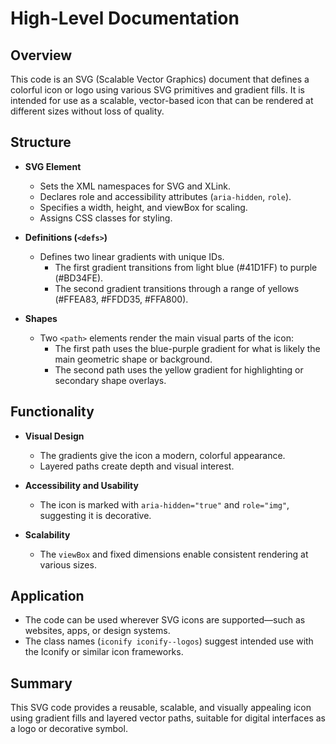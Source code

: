 # High-Level Documentation

## Overview

This code is an SVG (Scalable Vector Graphics) document that defines a colorful icon or logo using various SVG primitives and gradient fills. It is intended for use as a scalable, vector-based icon that can be rendered at different sizes without loss of quality.

## Structure

- **SVG Element**
  - Sets the XML namespaces for SVG and XLink.
  - Declares role and accessibility attributes (`aria-hidden`, `role`).
  - Specifies a width, height, and viewBox for scaling.
  - Assigns CSS classes for styling.

- **Definitions (`<defs>`)**
  - Defines two linear gradients with unique IDs.
    - The first gradient transitions from light blue (#41D1FF) to purple (#BD34FE).
    - The second gradient transitions through a range of yellows (#FFEA83, #FFDD35, #FFA800).

- **Shapes**
  - Two `<path>` elements render the main visual parts of the icon:
    - The first path uses the blue-purple gradient for what is likely the main geometric shape or background.
    - The second path uses the yellow gradient for highlighting or secondary shape overlays.

## Functionality

- **Visual Design**
  - The gradients give the icon a modern, colorful appearance.
  - Layered paths create depth and visual interest.

- **Accessibility and Usability**
  - The icon is marked with `aria-hidden="true"` and `role="img"`, suggesting it is decorative.

- **Scalability**
  - The `viewBox` and fixed dimensions enable consistent rendering at various sizes.

## Application

- The code can be used wherever SVG icons are supported—such as websites, apps, or design systems.
- The class names (`iconify iconify--logos`) suggest intended use with the Iconify or similar icon frameworks.

## Summary

This SVG code provides a reusable, scalable, and visually appealing icon using gradient fills and layered vector paths, suitable for digital interfaces as a logo or decorative symbol.